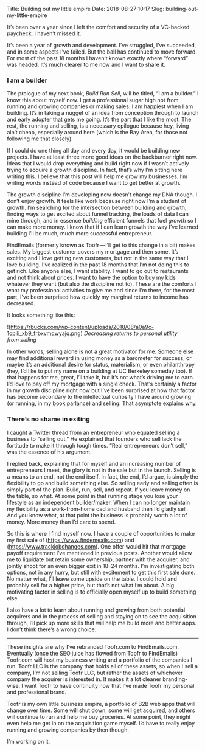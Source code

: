 Title: Building out my little empire
Date: 2018-08-27 10:17
Slug: building-out-my-little-empire

It’s been over a year since I left the comfort and security of a VC-backed paycheck. I haven’t missed it.

It’s been a year of growth and development. I’ve struggled, I’ve succeeded, and in some aspects I’ve failed. But the ball has continued to move forward. For most of the past 18 months I haven’t known exactly where “forward” was headed. It’s much clearer to me now and I want to share it.

### I am a builder

The prologue of my next book, *Build Run Sell*, will be titled, “I am a builder.” I know this about myself now. I get a professional sugar high not from running and growing companies or making sales. I am happiest when I am building. It’s in taking a nugget of an idea from conception through to launch and early adopter that gets me going. It’s the part that I like the most. The rest, the running and selling, is a necessary epilogue because hey, living ain’t cheap, especially around here (which is the Bay Area, for those not following me that closely).

If I could do one thing all day and every day, it would be building new projects. I have at least three more good ideas on the backburner right now. Ideas that I would drop everything and build right now if I wasn’t actively trying to acquire a growth discipline. In fact, that’s why I’m sitting here writing this. I believe that this post will help me grow my businesses. I’m writing words instead of code because I want to get better at growth.

The growth discipline I’m developing now doesn’t change my DNA though. I don’t enjoy growth. It feels like work because right now I’m a student of growth. I’m searching for the intersection between building and growth, finding ways to get excited about funnel tracking, the loads of data I can mine through, and in essence *building* efficient funnels that fuel *growth* so I can make more money. I know that if I can learn growth the way I’ve learned building I’ll be much, much more successful entrepreneur.

FindEmails (formerly known as Toofr — I’ll get to this change in a bit) makes sales. My biggest customer covers my mortgage and then some. It’s exciting and I love getting new customers, but not in the same way that I love building. I’ve realized in the past 18 months that I’m not doing this to get rich. Like anyone else, I want stability. I want to go out to restaurants and not think about prices. I want to have the option to buy my kids whatever they want (but also the discipline not to). These are the comforts I want my professional activities to give me and since I’m there, for the most part, I’ve been surprised how quickly my marginal returns to income has decreased.

It looks something like this:

!(https://rbucks.com/wp-content/uploads/2018/08/a0a9c-1opili_xb9_frbxvmqwyajq.png)
*Decreasing returns to personal utility from selling*

In other words, selling alone is not a great motivator for me. Someone else may find additional reward in using money as a barometer for success, or maybe it’s an additional desire for status, materialism, or even philanthropy (hey, I’d like to put my name on a building at UC Berkeley someday too). If that happens for me, great, I’ll take it, but it’s not what’s driving me to earn. I’d love to pay off my mortgage with a single check. That’s certainly a factor in my growth discipline right now but I’ve been surprised at how that factor has become secondary to the intellectual curiosity I have around growing (or running, in my book parlance) and selling. That asymptote explains why.

### There’s no shame in exiting

I caught a Twitter thread from an entrepreneur who equated selling a business to “selling out.” He explained that founders who sell lack the fortitude to make it through tough times. “Real entrepreneurs don’t sell,” was the essence of his argument.

I replied back, explaining that for myself and an increasing number of entrepreneurs I meet, the glory is not in the sale but in the launch. Selling is a means to an end, not the end itself. In fact, the end, I’d argue, is simply the flexibility to go and build something else. So selling early and selling often is simply part of the plan. Build, run, sell, and repeat. If you leave money on the table, so what. At some point in that running stage you lose your lifestyle as an independent builder/maker. When I can no longer maintain my flexibility as a work-from-home dad and husband then I’d gladly sell. And you know what, at that point the business is probably worth a lot of money. More money than I’d care to spend.

So this is where I find myself now. I have a couple of opportunities to make my first sale of (https://www.findemeails.com) and (https://www.trackjobchanges.com). One offer would hit that mortgage payoff requirement I’ve mentioned in previous posts. Another would allow me to liquidate but retain some ownership, partner with the acquirer, and jointly shoot for an even bigger exit in 18–24 months. I’m investigating both options, not in any hurry, but still with excitement to get this first sale done. No matter what, I’ll leave some upside on the table. I could hold and probably sell for a higher price, but that’s not what I’m about. A big motivating factor in selling is to officially open myself up to build something else.

I also have a lot to learn about running and growing from both potential acquirers and in the process of selling and staying on to see the acquisition through, I’ll pick up more skills that will help me build more and better apps. I don’t think there’s a wrong choice.

---

These insights are why I’ve rebranded Toofr.com to FindEmails.com. Eventually (once the SEO juice has flowed from Toofr to FindEmails) Toofr.com will host my business writing and a portfolio of the companies I run. Toofr LLC is the company that holds all of these assets, so when I sell a company, I’m not selling Toofr LLC, but rather the assets of whichever company the acquirer is interested in. It makes it a lot cleaner branding-wise. I want Toofr to have continuity now that I’ve made Toofr my personal and professional brand.

Toofr is my own little business empire, a portfolio of B2B web apps that will change over time. Some will shut down, some will get acquired, and others will continue to run and help me buy groceries. At some point, they might even help me get in on the acquisition game myself. I’d have to really enjoy running and growing companies by then though.

I’m working on it.